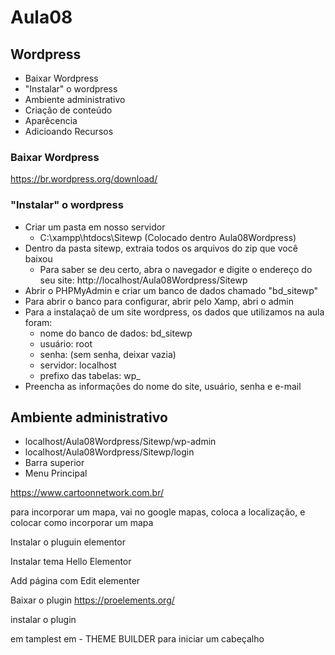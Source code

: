 # Aula08 
## Wordpress
- Baixar Wordpress
- "Instalar" o wordpress
- Ambiente administrativo
- Criação de conteúdo
- Aparêcencia
- Adicioando Recursos
 
### Baixar Wordpress
https://br.wordpress.org/download/

### "Instalar" o wordpress

- Criar um pasta em nosso servidor
    - C:\xampp\htdocs\Sitewp (Colocado dentro Aula08Wordpress)
- Dentro da pasta sitewp, extraia todos os arquivos do zip que você baixou
    - Para saber se deu certo, abra o navegador e digite o endereço do seu site: http://localhost/Aula08Wordpress/Sitewp
- Abrir o PHPMyAdmin e criar um banco de dados chamado "bd_sitewp"
- Para abrir o banco para configurar, abrir pelo Xamp, abri o admin
- Para a instalaçaõ de um site wordpress, os dados que utilizamos na aula foram:
    - nome do banco de dados: bd_sitewp
    - usuário: root
    - senha: (sem senha, deixar vazia)
    - servidor: localhost
    - prefixo das tabelas: wp_
- Preencha as informações do nome do site, usuário, senha e e-mail

## Ambiente administrativo
- localhost/Aula08Wordpress/Sitewp/wp-admin
- localhost/Aula08Wordpress/Sitewp/login
- Barra superior
- Menu Principal



https://www.cartoonnetwork.com.br/


para incorporar um mapa, vai no google mapas, coloca a localização, e colocar como incorporar um mapa

Instalar o pluguin elementor

Instalar tema Hello Elementor

Add página com Edit elementer

Baixar o plugin https://proelements.org/

instalar o plugin

em tamplest em - THEME BUILDER para iniciar um cabeçalho